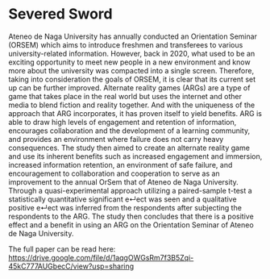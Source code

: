 
# Severed Sword


Ateneo de Naga University has annually conducted an Orientation Seminar (ORSEM) which
aims to introduce freshmen and transferees to various university-related information. However,
back in 2020, what used to be an exciting opportunity to meet new people in a new environment
and know more about the university was compacted into a single screen. Therefore, taking into
consideration the goals of ORSEM, it is clear that its current set up can be further improved.
Alternate reality games (ARGs) are a type of game that takes place in the real world but uses the
internet and other media to blend fiction and reality together. And with the uniqueness of the
approach that ARG incorporates, it has proven itself to yield benefits. ARG is able to draw high
levels of engagement and retention of information, encourages collaboration and the development of a
learning community, and provides an environment where failure does not carry heavy consequences.
The study then aimed to create an alternate reality game and use its inherent benefits such as
increased engagement and immersion, increased information retention, an environment of safe failure,
and encouragement to collaboration and cooperation to serve as an improvement to the annual
OrSem that of Ateneo de Naga University. Through a quasi-experimental approach utilizing a
paired-sample t-test a statistically quantitative significant e↵ect was seen and a qualitative positive
e↵ect was inferred from the respondents after subjecting the respondents to the ARG. The study
then concludes that there is a positive effect and a benefit in using an ARG on the Orientation
Seminar of Ateneo de Naga University.


The full paper can be read here: https://drive.google.com/file/d/1aqgOWGsRm7f3B5Zqi-45kC777AUGbecC/view?usp=sharing
